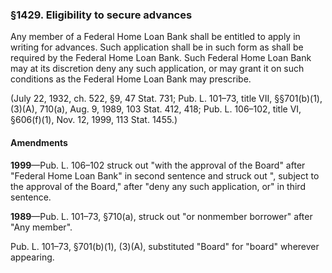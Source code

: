### §1429. Eligibility to secure advances ###

Any member of a Federal Home Loan Bank shall be entitled to apply in writing for advances. Such application shall be in such form as shall be required by the Federal Home Loan Bank. Such Federal Home Loan Bank may at its discretion deny any such application, or may grant it on such conditions as the Federal Home Loan Bank may prescribe.

(July 22, 1932, ch. 522, §9, 47 Stat. 731; Pub. L. 101–73, title VII, §§701(b)(1), (3)(A), 710(a), Aug. 9, 1989, 103 Stat. 412, 418; Pub. L. 106–102, title VI, §606(f)(1), Nov. 12, 1999, 113 Stat. 1455.)

#### Amendments ####

**1999**—Pub. L. 106–102 struck out "with the approval of the Board" after "Federal Home Loan Bank" in second sentence and struck out ", subject to the approval of the Board," after "deny any such application, or" in third sentence.

**1989**—Pub. L. 101–73, §710(a), struck out "or nonmember borrower" after "Any member".

Pub. L. 101–73, §701(b)(1), (3)(A), substituted "Board" for "board" wherever appearing.